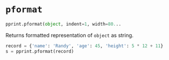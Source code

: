 # `pformat`

```python
pprint.pformat(object, indent=1, width=80...
```

Returns formatted representation of `object` as string.

```python
record = {'name': 'Randy', 'age': 45, 'height': 5 * 12 + 11}
s = pprint.pformat(record)
```
